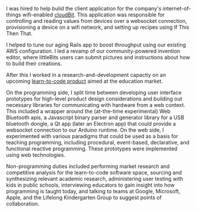 I was hired to help bulid the client application for the company's
internet-of-things wifi-enabled [cloudBit](http://littlebits.cc/cloudstart).
This application was responsible for controlling and reading values from
devices over a websocket connection, provisioning a device on a wifi network,
and setting up recipes using If This Then That.

I helped to tune our aging Rails app to boost throughput using our existing AWS
configuration. I led a revamp of our community-powered invention editor, where
littleBits users can submit pictures and instructions about how to build their
creations.

After this I worked in a research-and-development capactiy on an upcoming
[learn-to-code product](http://littlebits.cc/code-kit) aimed at the education
market.

On the programming side, I split time between developing user interface
prototypes for high-level product design considerations and building out
necessary libraries for communicating with hardware from a web context.  This
included a wrapper around the (at-the-time experimental) Web Bluetooth apis,
a Javascript binary parser and generator library for a USB bluetooth dongle,
a Qt app (later an Electron app) that could provide a websocket connection to
our Arduino runtime.  On the web side, I experimented with various paradigms
that could be used as a basis for teaching programming, including procedural,
event-based, declarative, and functional reactive programming. These prototypes
were implemented using web technologies.

Non-programming duties included performing market research and competitive
analysis for the learn-to-code software space, sourcing and synthesizing
relevant academic research, administering user testing with kids in public
schools, interviewing educators to gain insight into how programming is taught
today, and talking to teams at Google, Microsoft, Apple, and the Lifelong
Kindergarten Group to suggest points of collaboration.

